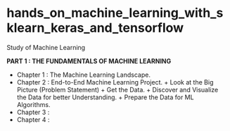 # hands_on_machine_learning_with_sklearn_keras_and_tensorflow
Study of Machine Learning

**PART 1 : THE FUNDAMENTALS OF MACHINE LEARNING**

+ Chapter 1 : The Machine Learning Landscape.
+ Chapter 2 : End-to-End Machine Learning Project.
                + Look at the Big Picture (Problem Statement)
                + Get the Data.
                + Discover and Visualize the Data for better Understanding.
                + Prepare the Data for ML Algorithms.
+ Chapter 3 : 
+ Chapter 4 : 
